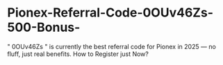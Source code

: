 # Pionex-Referral-Code-0OUv46Zs-500-Bonus-
" 0OUv46Zs " is currently the best referral code for Pionex in 2025 — no fluff, just real benefits. How to Register just Now? 
